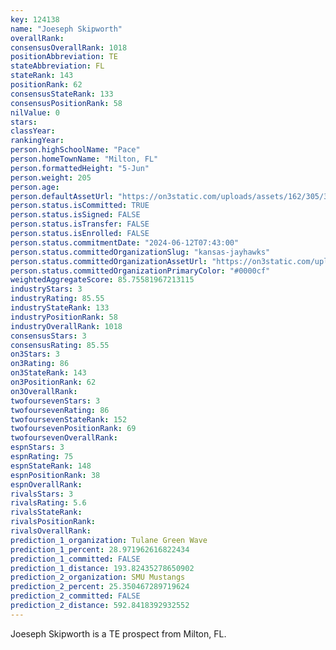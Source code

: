 ```yaml
---
key: 124138
name: "Joeseph Skipworth"
overallRank: 
consensusOverallRank: 1018
positionAbbreviation: TE
stateAbbreviation: FL
stateRank: 143
positionRank: 62
consensusStateRank: 133
consensusPositionRank: 58
nilValue: 0
stars: 
classYear: 
rankingYear: 
person.highSchoolName: "Pace"
person.homeTownName: "Milton, FL"
person.formattedHeight: "5-Jun"
person.weight: 205
person.age: 
person.defaultAssetUrl: "https://on3static.com/uploads/assets/162/305/305162.png"
person.status.isCommitted: TRUE
person.status.isSigned: FALSE
person.status.isTransfer: FALSE
person.status.isEnrolled: FALSE
person.status.commitmentDate: "2024-06-12T07:43:00"
person.status.committedOrganizationSlug: "kansas-jayhawks"
person.status.committedOrganizationAssetUrl: "https://on3static.com/uploads/assets/810/149/149810.svg"
person.status.committedOrganizationPrimaryColor: "#0000cf"
weightedAggregateScore: 85.75581967213115
industryStars: 3
industryRating: 85.55
industryStateRank: 133
industryPositionRank: 58
industryOverallRank: 1018
consensusStars: 3
consensusRating: 85.55
on3Stars: 3
on3Rating: 86
on3StateRank: 143
on3PositionRank: 62
on3OverallRank: 
twofoursevenStars: 3
twofoursevenRating: 86
twofoursevenStateRank: 152
twofoursevenPositionRank: 69
twofoursevenOverallRank: 
espnStars: 3
espnRating: 75
espnStateRank: 148
espnPositionRank: 38
espnOverallRank: 
rivalsStars: 3
rivalsRating: 5.6
rivalsStateRank: 
rivalsPositionRank: 
rivalsOverallRank: 
prediction_1_organization: Tulane Green Wave
prediction_1_percent: 28.971962616822434
prediction_1_committed: FALSE
prediction_1_distance: 193.82435278650902
prediction_2_organization: SMU Mustangs
prediction_2_percent: 25.350467289719624
prediction_2_committed: FALSE
prediction_2_distance: 592.8418392932552
---
```

Joeseph Skipworth is a TE prospect from Milton, FL.